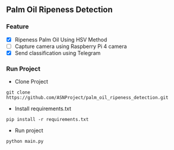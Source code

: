 ## Palm Oil Ripeness Detection
### Feature
- [x] Ripeness Palm Oil Using HSV Method
- [ ] Capture camera using Raspberry Pi 4 camera
- [x] Send classification using Telegram

### Run Project
- Clone Project
```commandline
git clone https://github.com/ASNProject/palm_oil_ripeness_detection.git
```

- Install requirements.txt
```commandline
pip install -r requirements.txt
```

- Run project
```commandline
python main.py
```
